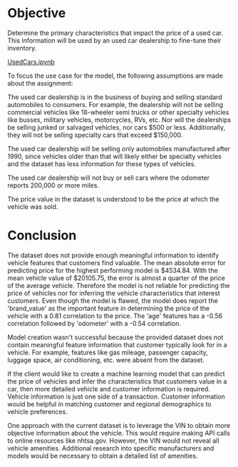 # Objective
Determine the primary characteristics that impact the price of a used car. This information will be used by an used car dealership to fine-tune their inventory.

[UsedCars.ipynb](https://github.com/stevetanasse/UCBML/blob/main/Assignment2/used_cars.ipynb)

To focus the use case for the model, the following assumptions are made about the assignment:

The used car dealership is in the business of buying and selling standard automobiles to consumers. For example, the dealership will not be selling commercial vehicles like 18-wheeler semi trucks or other specialty vehicles like busses, military vehicles, motorcycles, RVs, etc. Nor will the dealerships be selling junked or salvaged vehicles, nor cars $500 or less. Additionally, they will not be selling specialty cars that exceed $150,000.

The used car dealership will be selling only automobiles manufactured after 1990, since vehicles older than that will likely either be specialty vehicles and the dataset has less information for these types of vehicles.

The used car dealership will not buy or sell cars where the odometer reports 200,000 or more miles.

The price value in the dataset is understood to be the price at which the vehicle was sold.

# Conclusion
The dataset does not provide enough meaningful information to identify vehicle features that customers find valuable. The mean absolute error for predicting price for the highest performing model is $4534.84. With the mean vehicle value of $20105.75, the error is almost a quarter of the price of the average vehicle. Therefore the model is not reliable for predicting the price of vehicles nor for inferring the vehicle characteristics that interest customers. Even though the model is flawed, the model does report the 'brand_value' as the important feature in determining the price of the vehicle with a 0.81 correlation to the price. The 'age' features has a -0.56 correlation followed by 'odometer' with a -0.54 correlation.

Model creation wasn't successful because the provided dataset does not contain meaningful feature information that customer typically look for in a vehicle. For example, features like gas mileage, passenger capacity, luggage space, air conditioning, etc. were absent from the dataset.

If the client would like to create a machine learning model that can predict the price of vehicles and infer the characteristics that customers value in a car, then more detailed vehicle and customer information is required. Vehicle information is just one side of a transaction. Customer information would be helpful in matching customer and regional demographics to vehicle preferences.

One approach with the current dataset is to leverage the VIN to obtain more objective information about the vehicle. This would require making API calls to online resources like nhtsa.gov. However, the VIN would not reveal all vehicle amenities. Additional research into specific manufacturers and models would be necessary to obtain a detailed list of amenities.
